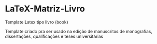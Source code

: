 # LaTeX-Matriz-Livro
 Template Latex tipo livro (book)

Template criado pra ser usado na edição de manuscritos de monografias, dissertações, qualificações e teses universitárias

